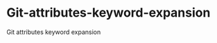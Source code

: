 Git-attributes-keyword-expansion
================================

Git attributes keyword expansion
